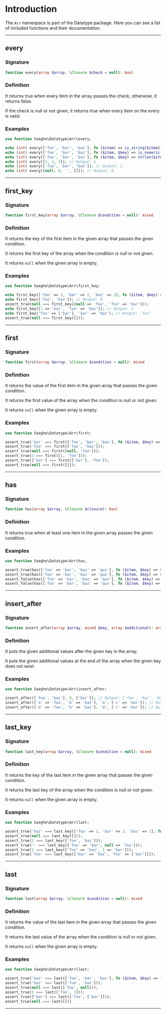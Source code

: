 # Introduction

The `Arr` namespace is part of the Datatype package.
Here you can see a list of included functions and their documentation.

---
## every

### Signature

```php
function every(array $array, \Closure $check = null): bool
```

### Definition

It returns true when every item in the array passes the check, otherwise, it returns false.

If the check is null or not given, it returns true when every item on the every is valid.

### Examples

```php
use function Saeghe\Datatype\Arr\every;

echo (int) every(['foo', 'bar', 'baz'], fn ($item) => is_string($item)); // Output: 1
echo (int) every(['foo', 'bar', 'baz'], fn ($item, $key) => is_numeric($key)); // Output: 1
echo (int) every(['foo', 'bar', 'baz'], fn ($item, $key) => strlen($item) > 3); // Output: 0
echo (int) every([1, 2, 3]); // Output: 1
echo (int) every(['foo', 'bar', 'baz']); // Output: 1
echo (int) every([null, 0, '', []]); // Output: 0
```
---
## first_key

### Signature

```php
function first_key(array $array, \Closure $condition = null): mixed
```

### Definition

It returns the key of the first item in the given array that passes the given condition.

It returns the first key of the array when the condition is null or not given.

It returns `null` when the given array is empty.

### Examples

```php
use function Saeghe\Datatype\Arr\first_key;

echo first_key(['foo' => 1, 'bar' => 2, 'baz' => 2], fn ($item, $key) => $item === 2); // Output: 'bar'
echo first_key(['foo', 'baz']); // Output: 0
assert_true(null === first_key([null => 'foo', 'foo' => 'bar']));
echo first_key([1 => 'bar', 'foo' => 'baz']); // Output: 1
echo first_key('foo' => ['bar'], 'bar' => 'baz'); // Output: 'foo'
assert_true(null === first_key([]));
```
---
## first

### Signature

```php
function first(array $array, \Closure $condition = null): mixed
```

### Definition

It returns the value of the first item in the given array that passes the given condition.

It returns the first value of the array when the condition is null or not given.

It returns `null` when the given array is empty.

### Examples

```php
use function Saeghe\Datatype\Arr\first;

assert_true('bar' === first(['foo', 'bar', 'baz'], fn ($item, $key) => Str\first_character($item) === 'b'));
assert_true('foo' === first(['foo', 'baz']));
assert_true(null === first([null, 'foo']));
assert_true(1 === first([1, 'foo']));
assert_true(['bar'] === first(['bar'], 'foo'));
assert_true(null === first([]));
```
---
## has

### Signature

```php
function has(array $array, \Closure $closure): bool
```

### Definition

It returns true when at least one item in the given array passes the given condition.

### Examples

```php
use function Saeghe\Datatype\Arr\has;

assert_true(has(['foo' => 'bar', 'baz' => 'qux'], fn ($item, $key) => $item === 'qux'));
assert_true(has(['foo' => 'bar', 'baz' => 'qux'], fn ($item, $key) => $key === 'baz'));
assert_false(has(['foo' => 'bar', 'baz' => 'qux'], fn ($item, $key) => $key === 0));
assert_false(has(['foo' => 'bar', 'baz' => 'qux'], fn ($item, $key) => $item === null));
```
---
## insert_after

### Signature

```php
function insert_after(array $array, mixed $key, array $additional): array
```

### Definition

It puts the given additional values after the given key in the array.

It puts the given additional values at the end of the array when the given key does not exist.

### Examples

```php
use function Saeghe\Datatype\Arr\insert_after;

insert_after(['foo', 'baz'], 0, ['bar']); // Output: ['foo', 'bar', 'baz']
insert_after(['a' => 'foo', 'b' => 'baz'], 'a', ['c' => 'bar']); // Output: ['a' => 'foo', 'c' => 'bar', 'b' => 'baz']
insert_after(['a' => 'foo', 'b' => 'baz'], 'd', ['c' => 'bar']); // Output: ['a' => 'foo', 'b' => 'baz', 'c' => 'bar']
```
---
## last_key

### Signature

```php
function last_key(array $array, \Closure $condition = null): mixed
```

### Definition

It returns the key of the last item in the given array that passes the given condition.

It returns the last key of the array when the condition is null or not given.

It returns `null` when the given array is empty.

### Examples

```php
use function Saeghe\Datatype\Arr\last;

assert_true('baz' === last_key(['foo' => 1, 'bar' => 2, 'baz' => 2], fn ($item, $key) => $item === 2));
assert_true(null === last_key([]));
assert_true(1 === last_key(['foo', 'baz']));
assert_true('' === last_key(['foo' => 'bar', null => 'foo']));
assert_true(1 === last_key(['foo' => 'baz', 1 => 'bar']));
assert_true('foo' === last_key(['bar' => 'baz', 'foo' => ['bar']]));
```
---
## last

### Signature

```php
function last(array $array, \Closure $condition = null): mixed
```

### Definition

It returns the value of the last item in the given array that passes the given condition.

It returns the last value of the array when the condition is null or not given.

It returns `null` when the given array is empty.

### Examples

```php
use function Saeghe\Datatype\Arr\last;

assert_true('baz' === last(['foo', 'bar', 'baz'], fn ($item, $key) => first_character($item) === 'b'));
assert_true('baz' === last(['foo', 'baz']));
assert_true(null === last(['foo', null]));
assert_true(1 === last(['foo', 1]));
assert_true(['bar'] === last(['foo', ['bar']]));
assert_true(null === last([]))
```
---
